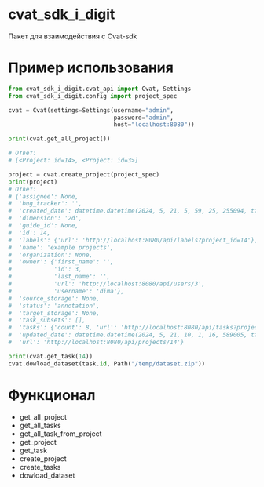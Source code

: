 # cvat_sdk_i_digit
Пакет для взаимодействия с Cvat-sdk

# Пример использования
```Python
from cvat_sdk_i_digit.cvat_api import Cvat, Settings
from cvat_sdk_i_digit.config import project_spec

cvat = Cvat(settings=Settings(username="admin",
                              password="admin",
                              host="localhost:8080"))

print(cvat.get_all_project())

# Ответ:
# [<Project: id=14>, <Project: id=3>]

project = cvat.create_project(project_spec)
print(project)
# Ответ:
# {'assignee': None,
#  'bug_tracker': '',
#  'created_date': datetime.datetime(2024, 5, 21, 5, 59, 25, 255094, tzinfo=tzutc()),
#  'dimension': '2d',
#  'guide_id': None,
#  'id': 14,
#  'labels': {'url': 'http://localhost:8080/api/labels?project_id=14'},
#  'name': 'example projects',
#  'organization': None,
#  'owner': {'first_name': '',
#            'id': 3,
#            'last_name': '',
#            'url': 'http://localhost:8080/api/users/3',
#            'username': 'dima'},
#  'source_storage': None,
#  'status': 'annotation',
#  'target_storage': None,
#  'task_subsets': [],
#  'tasks': {'count': 8, 'url': 'http://localhost:8080/api/tasks?project_id=14'},
#  'updated_date': datetime.datetime(2024, 5, 21, 10, 1, 16, 589005, tzinfo=tzutc()),
#  'url': 'http://localhost:8080/api/projects/14'}

print(cvat.get_task(14))
cvat.dowload_dataset(task.id, Path("/temp/dataset.zip"))

```
# Функционал
* get_all_project
* get_all_tasks
* get_all_task_from_project
* get_project
* get_task
* create_project
* create_tasks
* dowload_dataset